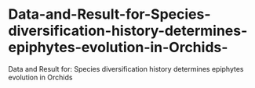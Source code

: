 # Data-and-Result-for-Species-diversification-history-determines-epiphytes-evolution-in-Orchids-
Data and Result for: Species diversification history determines epiphytes evolution in Orchids 
